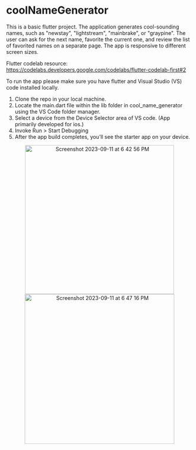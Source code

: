 # coolNameGenerator
This is a basic flutter project. The application generates cool-sounding names, such as "newstay", "lightstream", "mainbrake", or "graypine". The user can ask for the next name, favorite the current one, and review the list of favorited names on a separate page. The app is responsive to different screen sizes.

Flutter codelab resource: https://codelabs.developers.google.com/codelabs/flutter-codelab-first#2

To run the app please make sure you have flutter and Visual Studio (VS) code installed locally. 
1. Clone the repo in your local machine. 
2. Locate the main.dart file within the lib folder in cool_name_generator using the VS Code folder manager. 
3. Select a device from the Device Selector area of VS code. (App primarily developed for ios.)
4. Invoke Run > Start Debugging
5. After the app build completes, you’ll see the starter app on your device.

<p align="center">
<img width="402" alt="Screenshot 2023-09-11 at 6 42 56 PM" src="https://github.com/AyonDebnath/coolNameGenerator/assets/83230735/beb6cf0e-7bb6-40e8-87b3-ec2cd6b3574b">

<img width="404" alt="Screenshot 2023-09-11 at 6 47 16 PM" src="https://github.com/AyonDebnath/coolNameGenerator/assets/83230735/01c22752-c150-4b0e-a574-94268283568f">
</p>
